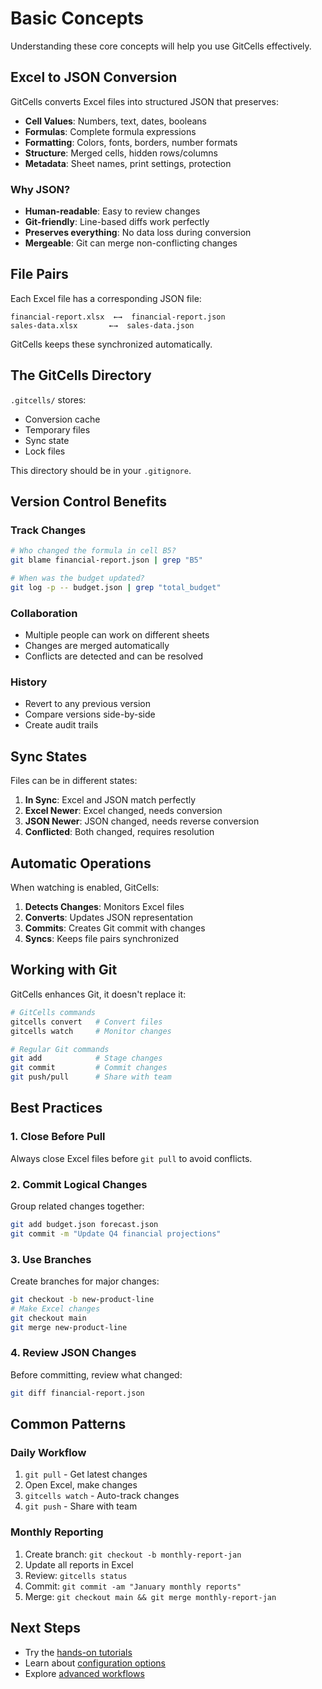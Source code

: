 # Basic Concepts

Understanding these core concepts will help you use GitCells effectively.

## Excel to JSON Conversion

GitCells converts Excel files into structured JSON that preserves:

- **Cell Values**: Numbers, text, dates, booleans
- **Formulas**: Complete formula expressions
- **Formatting**: Colors, fonts, borders, number formats
- **Structure**: Merged cells, hidden rows/columns
- **Metadata**: Sheet names, print settings, protection

### Why JSON?

- **Human-readable**: Easy to review changes
- **Git-friendly**: Line-based diffs work perfectly
- **Preserves everything**: No data loss during conversion
- **Mergeable**: Git can merge non-conflicting changes

## File Pairs

Each Excel file has a corresponding JSON file:

```
financial-report.xlsx  ←→  financial-report.json
sales-data.xlsx       ←→  sales-data.json
```

GitCells keeps these synchronized automatically.

## The GitCells Directory

`.gitcells/` stores:
- Conversion cache
- Temporary files
- Sync state
- Lock files

This directory should be in your `.gitignore`.

## Version Control Benefits

### Track Changes
```bash
# Who changed the formula in cell B5?
git blame financial-report.json | grep "B5"

# When was the budget updated?
git log -p -- budget.json | grep "total_budget"
```

### Collaboration
- Multiple people can work on different sheets
- Changes are merged automatically
- Conflicts are detected and can be resolved

### History
- Revert to any previous version
- Compare versions side-by-side
- Create audit trails

## Sync States

Files can be in different states:

1. **In Sync**: Excel and JSON match perfectly
2. **Excel Newer**: Excel changed, needs conversion
3. **JSON Newer**: JSON changed, needs reverse conversion
4. **Conflicted**: Both changed, requires resolution

## Automatic Operations

When watching is enabled, GitCells:

1. **Detects Changes**: Monitors Excel files
2. **Converts**: Updates JSON representation
3. **Commits**: Creates Git commit with changes
4. **Syncs**: Keeps file pairs synchronized

## Working with Git

GitCells enhances Git, it doesn't replace it:

```bash
# GitCells commands
gitcells convert   # Convert files
gitcells watch     # Monitor changes

# Regular Git commands
git add            # Stage changes
git commit         # Commit changes
git push/pull      # Share with team
```

## Best Practices

### 1. Close Before Pull
Always close Excel files before `git pull` to avoid conflicts.

### 2. Commit Logical Changes
Group related changes together:
```bash
git add budget.json forecast.json
git commit -m "Update Q4 financial projections"
```

### 3. Use Branches
Create branches for major changes:
```bash
git checkout -b new-product-line
# Make Excel changes
git checkout main
git merge new-product-line
```

### 4. Review JSON Changes
Before committing, review what changed:
```bash
git diff financial-report.json
```

## Common Patterns

### Daily Workflow
1. `git pull` - Get latest changes
2. Open Excel, make changes
3. `gitcells watch` - Auto-track changes
4. `git push` - Share with team

### Monthly Reporting
1. Create branch: `git checkout -b monthly-report-jan`
2. Update all reports in Excel
3. Review: `gitcells status`
4. Commit: `git commit -am "January monthly reports"`
5. Merge: `git checkout main && git merge monthly-report-jan`

## Next Steps

- Try the [hands-on tutorials](../guides/converting.md)
- Learn about [configuration options](../reference/configuration.md)
- Explore [advanced workflows](../guides/collaboration.md)